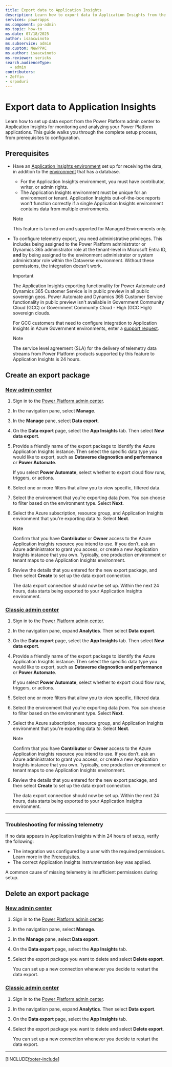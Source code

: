 ```yaml
---
title: Export data to Application Insights 
description: Learn how to export data to Application Insights from the Power Platform admin center.
services: powerapps
ms.component: pa-admin
ms.topic: how-to
ms.date: 07/18/2025
author: isaacwinoto 
ms.subservice: admin
ms.custom: NewPPAC
ms.author: isaacwinoto
ms.reviewer: sericks
search.audienceType: 
  - admin
contributors:
- Zeffin
- srpoduri 
---
```


# Export data to Application Insights 

Learn how to set up data export from the Power Platform admin center to Application Insights for monitoring and analyzing your Power Platform applications. This guide walks you through the complete setup process, from prerequisites to configuration.

## Prerequisites

- Have an [Application Insights environment](/azure/azure-monitor/app/create-workspace-resource) set up for receiving the data, in addition to the [environment](environments-overview.md) that has a database.
  
   - For the Application Insights environment, you must have contributor, writer, or admin rights.
   - The Application Insights environment must be unique for an environment or tenant. Application Insights out-of-the-box reports won't function correctly if a single Application Insights environment contains data from multiple environments.

   > [!NOTE]
   > This feature is turned on and supported for Managed Environments only.

- To configure telemetry export, you need administrative privileges. This includes being assigned to the Power Platform administrator or Dynamics 365 administrator role at the tenant-level in Microsoft Entra ID, **and** by being assigned to the environment administrator or system administrator role within the Dataverse environment. Without these permissions, the integration doesn't work.
  
    > [!IMPORTANT] 
    > The Application Insights exporting functionality for Power Automate and Dynamics 365 Customer Service is in public preview in all public sovereign geos.  Power Automate and Dynamics 365 Customer Service functionality in public preview isn't available in Government Community Cloud (GCC) or Government Community Cloud - High (GCC High) sovereign clouds.
    >
    >
    > For GCC customers that need to configure integration to Application Insights in Azure Government environments, enter a [support request](support-overview.md).

    > [!NOTE]
    > The service level agreement (SLA) for the delivery of telemetry data streams from Power Platform products supported by this feature to Application Insights is 24 hours.

## Create an export package

### [New admin center](#tab/new)
1. Sign in to the [Power Platform admin center](https://admin.powerplatform.microsoft.com).
1. In the navigation pane, select **Manage**.
1. In the **Manage** pane, select **Data export**.

1. On the **Data export** page, select the **App Insights** tab. Then select **New data export**.

1. Provide a friendly name of the export package to identify the Azure Application Insights instance. Then select the specific data type you would like to export, such as **Dataverse diagnostics and performance** or **Power Automate**.
   
   If you select **Power Automate**, select whether to export cloud flow runs, triggers, or actions.

1. Select one or more filters that allow you to view specific, filtered data.

1. Select the environment that you're exporting data _from_. You can choose to filter based on the environment type. Select **Next**.
  
1. Select the Azure subscription, resource group, and Application Insights environment that you're exporting data _to_. Select **Next**.

    > [!NOTE]
    > Confirm that you have **Contributor** or **Owner** access to the Azure Application Insights resource you intend to use. If you don’t, ask an Azure administrator to grant you access, or create a new Application Insights instance that you own. Typically, one production environment or tenant maps to one Application Insights environment.

1. Review the details that you entered for the new export package, and then select **Create** to set up the data export connection. 

   The data export connection should now be set up. Within the next 24 hours, data starts being exported to your Application Insights environment.

### [Classic admin center](#tab/classic)
1. Sign in to the [Power Platform admin center](https://admin.powerplatform.microsoft.com).
1. In the navigation pane, expand **Analytics**. Then select **Data export**.
1. On the **Data export** page, select the **App Insights** tab. Then select **New data export**.

1. Provide a friendly name of the export package to identify the Azure Application Insights instance. Then select the specific data type you would like to export, such as **Dataverse diagnostics and performance** or **Power Automate**.
   
   If you select **Power Automate**, select whether to export cloud flow runs, triggers, or actions.

1. Select one or more filters that allow you to view specific, filtered data.

1. Select the environment that you're exporting data _from_. You can choose to filter based on the environment type. Select **Next**.

1. Select the Azure subscription, resource group, and Application Insights environment that you're exporting data _to_. Select **Next**.

    > [!NOTE]
    > Confirm that you have **Contributor** or **Owner** access to the Azure Application Insights resource you intend to use. If you don’t, ask an Azure administrator to grant you access, or create a new Application Insights instance that you own. Typically, one production environment or tenant maps to one Application Insights environment.

1. Review the details that you entered for the new export package, and then select **Create** to set up the data export connection. 

   The data export connection should now be set up. Within the next 24 hours, data starts being exported to your Application Insights environment.
---


### Troubleshooting for missing telemetry 
If no data appears in Application Insights within 24 hours of setup, verify the following:

- The integration was configured by a user with the required permissions. Learn more in the [Prerequisites](#prerequisites).
- The correct Application Insights instrumentation key was applied.

A common cause of missing telemetry is insufficient permissions during setup.

## Delete an export package

### [New admin center](#tab/new)
1. Sign in to the [Power Platform admin center](https://admin.powerplatform.microsoft.com).
1. In the navigation pane, select **Manage**.
1. In the **Manage** pane, select **Data export**.

1. On the **Data export** page, select the **App Insights** tab. 

1. Select the export package you want to delete and select **Delete export**.

   You can set up a new connection whenever you decide to restart the data export.

### [Classic admin center](#tab/classic)
1. Sign in to the [Power Platform admin center](https://admin.powerplatform.microsoft.com).
1. In the navigation pane, expand **Analytics**. Then select **Data export**.
1. On the **Data export** page, select the **App Insights** tab. 
1. Select the export package you want to delete and select **Delete export**.

   You can set up a new connection whenever you decide to restart the data export.

---

[!INCLUDE[footer-include](../includes/footer-banner.md)]
